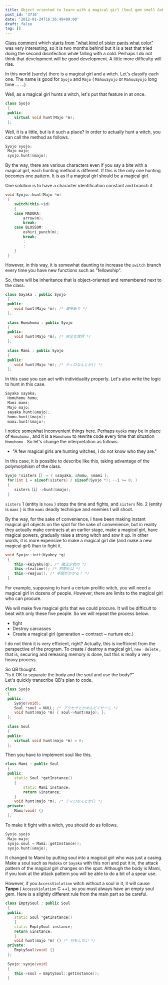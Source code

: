 ```yaml
---
title: Object oriented to learn with a magical girl (Soul gem smell GoF)
post_id: '3716'
date: '2012-01-24T16:36:49+09:00'
draft: false
tag: []
---
```


[Class comment](http://b0r0nji.blogspot.com/2011/12/blog-post.html) which [starts from "what kind of sister pants what color"](http://b0r0nji.blogspot.com/2011/12/blog-post.html) was very interesting, so it is two months behind but it is a test that tried doing the second disinfection while falling with a cold. Perhaps I do not think that development will be good development. A little more difficulty will rise.

In this world (surely) there is a magical girl and a witch. Let's classify each one. The name is good for `Syojo` and `Majo` ( `MahouSyojo` or `MahouSyojo` long time ... ...)

Well, as a magical girl hunts a witch, let's put that feature in at once.

```C++
class Syojo 
 { 
 public: 
    virtual void hunt(Majo *m); 
 }; 

```

Well, it is a little, but is it such a place? In order to actually hunt a witch, you can call the method as follows.

```C++
Syojo syojo; 
 Majo majo; 
 syojo.hunt(&majo); 

```

By the way, there are various characters even if you say a bite with a magical girl, each hunting method is different. If this is the only one hunting becomes one pattern. It is as if a magical girl should be a magical girl.

One solution is to have a character identification constant and branch it.

```C++
void Syojo::hunt(Majo *m) 
 { 
    switch(this->id) 
    { 
    case MADOKA: 
        arrow(m); 
        break; 
    case BLOSSOM: 
        oshiri_punch(m); 
        break; 
        : 
        : 
    } 
 } 

```

However, in this way, it is somewhat daunting to increase the `switch` branch every time you have new functions such as "fellowship".

So, there will be inheritance that is object-oriented and remembered next to the class.

```C++
class Sayaka : public Syojo 
 { 
 public: 
    void hunt(Majo *m); /* 滅多斬り */ 
 }; 
 
 class Homuhomu : public Syojo 
 { 
 public: 
    void hunt(Majo *m); /* 完全な世界 */ 
 }; 
 
 class Mami : public Syojo 
 { 
 public: 
    void hunt(Majo *m); /* ティロなんとか() */ 
 }; 

```

In this case you can act with individuality properly. Let's also write the logic to hunt in this case.

```C++
Sayaka sayaka; 
 Homuhomu homu; 
 Mami mami; 
 Majo majo; 
 sayaka.hunt(&majo); 
 homu.hunt(&majo); 
 mami.hunt(&majo); 

```

I notice somewhat inconvenient things here. Perhaps `Kyoko` may be in place of `Homuhomu` , and it is a `Homuhomu` to rewrite code every time that situation `Homuhomu` . So let's change the interpretation as follows.

*   "A few magical girls are hunting witches, I do not know who they are."

In this case, it is possible to describe like this, taking advantage of the polymorphism of the class.

```C++
Syojo *sisters［］ = { &sayaka, &homu, &mami }; 
 for(int i = sizeof(sisters) / sizeof(Syojo *); --i >= 0; ) 
 { 
    sisters［i］->hunt(&majo); 
 } 

```

`sisters` 1 (entity is `homu` ) stops the time and fights, and `sisters` No. 2 (entity is `mami` ) is the `mami` deadly technique and enemies I will shoot.

By the way, for the sake of convenience, I have been making instant magical girl objects on the spot for the sake of convenience, but in reality they actually make contracts at an earlier stage, make a magical girl, have magical powers, gradually raise a strong witch and sow it up. In other words, it is more expensive to make a magical girl die (and make a new magical girl) than to fight it.

```C++
void Syojo::init(Kyubey *q) 
 { 
    this->keiyaku(q); /* 魔法少女の */ 
    this->teatime(); /* 初期化は */ 
    this->reajuu(); /* 手間がかかる！ */ 
 } 

```

For example, supposing to hunt a certain prolific witch, you will need a magical girl in dozens of people. However, there are limits to the magical girl who can procure.

We will make five magical girls that we could procure. It will be difficult to beat with only these five people. So we will repeat the process below.

*   fight
*   Destroy carcasses
*   Create a magical girl (generation ~ contract ~ nurture etc.)

I do not think it is very efficient, right? Actually, this is inefficient from the perspective of the program. To create / destroy a magical girl, `new` · `delete` , that is, securing and releasing memory is done, but this is really a very heavy process.

So QB thought.  
"Is it OK to separate the body and the soul and use the body?"  
Let's quickly transcribe QB's plan to code.

```C++
class Syojo 
 { 
 public: 
    Syojo(void); 
    Soul *soul = NULL; /* アクセサとかめんどくせーし */ 
    void hunt(majo *m) { soul->hunt(majo); }; 
 }; 
 
 class Soul 
 { 
 public: 
    virtual void hunt(majo *m) = 0; 
 }; 

```

Then you have to implement soul like this.

```C++
class Mami : public Soul 
 { 
 public: 
    static Soul *getInstance() 
    { 
        static Mami instance; 
        return &instance; 
    } 
    void hunt(majo *m); /* ティロなんとか() */ 
 private: 
    Mami(void) {} 
 }; 

```

To make it fight with a witch, you should do as follows.

```C++
Syojo syojo 
 Majo majo; 
 syojo.soul = Mami::getInstance(); 
 syojo.hunt(&majo); 

```

It changed to Mami by putting soul into a magical girl who was just a casing. Make a soul such as `Madoka` or `Sayaka` with this nori and put it in, the attack pattern of the magical girl changes on the spot. Although the body is Mami, if you look at the attack pattern you will be able to do a bit of a spear use.

However, if you `AccessViolation` witch without a soul in it, it will cause **Tanpo** ( `AccessViolation` C ++), so you must always have an empty soul gem. Here is a slightly different rule from the main part so be careful.

```C++
class EmptySoul : public Soul 
 { 
 public: 
    static Soul *getInstance() 
    { 
    static EmptySoul instance; 
    return &instance; 
    } 
    void hunt(majo *m) {} /* 何もしない */ 
 private: 
    EmptySoul(void) {} 
 }; 
 
 Syojo::syojo(void) 
 { 
    this->soul = EmptySoul::getInstance(); 
 } 

```